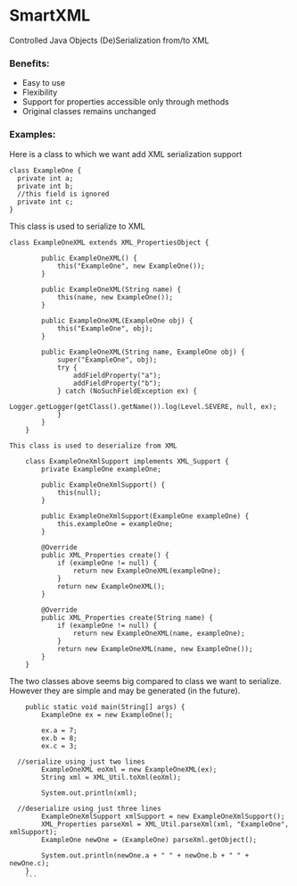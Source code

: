 # SmartXML
Controlled Java Objects (De)Serialization from/to XML

### Benefits:  
- Easy to use  
- Flexibility  
- Support for properties accessible only through methods  
- Original classes remains unchanged  

### Examples:  

Here is a class to which we want add XML serialization support 
```
class ExampleOne {  
  private int a;  
  private int b;
  //this field is ignored
  private int c;
}  
```

This class is used to serialize to XML


```
class ExampleOneXML extends XML_PropertiesObject {

		public ExampleOneXML() {
			this("ExampleOne", new ExampleOne());
		}

		public ExampleOneXML(String name) {
			this(name, new ExampleOne());
		}

		public ExampleOneXML(ExampleOne obj) {
			this("ExampleOne", obj);
		}

		public ExampleOneXML(String name, ExampleOne obj) {
			super("ExampleOne", obj);
			try {
				addFieldProperty("a");
				addFieldProperty("b");
			} catch (NoSuchFieldException ex) {
				Logger.getLogger(getClass().getName()).log(Level.SEVERE, null, ex);
			}
		}
	}
```

	This class is used to deserialize from XML
	
```
	class ExampleOneXmlSupport implements XML_Support {
		private ExampleOne exampleOne;

		public ExampleOneXmlSupport() {
			this(null);
		}

		public ExampleOneXmlSupport(ExampleOne exampleOne) {
			this.exampleOne = exampleOne;
		}

		@Override
		public XML_Properties create() {
			if (exampleOne != null) {
				return new ExampleOneXML(exampleOne);
			}
			return new ExampleOneXML();
		}

		@Override
		public XML_Properties create(String name) {
			if (exampleOne != null) {
				return new ExampleOneXML(name, exampleOne);
			}
			return new ExampleOneXML(name, new ExampleOne());
		}
	}
```
The two classes above seems big compared to class we want to serialize.  
However they are simple and may be generated (in the future).


```
	public static void main(String[] args) {
		ExampleOne ex = new ExampleOne();

		ex.a = 7;
		ex.b = 8;
		ex.c = 3;

  //serialize using just two lines
		ExampleOneXML eoXml = new ExampleOneXML(ex);
		String xml = XML_Util.toXml(eoXml);
		
		System.out.println(xml);

  //deserialize using just three lines
		ExampleOneXmlSupport xmlSupport = new ExampleOneXmlSupport();
		XML_Properties parseXml = XML_Util.parseXml(xml, "ExampleOne", xmlSupport);
		ExampleOne newOne = (ExampleOne) parseXml.getObject();
		
		System.out.println(newOne.a + " " + newOne.b + " " + newOne.c);
	}
	```

